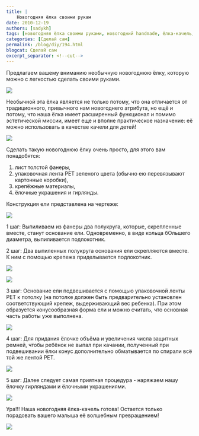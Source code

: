 ```yaml
---
title: |
    Новогодняя ёлка своими рукам
date: 2010-12-19
authors: [sadykh]
tags: [новогодняя ёлка своими руками, новогодний handmade, ёлка-качель, детские качели своими руками, как сделать качели]
categories: [Сделай сам]
permalink: /blog/diy/194.html
blogcat: Сделай сам
excerpt_separator: <!--cut-->
---
```


Предлагаем вашему вниманию необычную новогоднюю ёлку, которую можно с легкостью сделать своими руками. 


![](http://itw66.ru/uploads/images/00/00/05/2010/12/19/341d25.jpg)


Необычной эта ёлка является не только потому, что она отличается от традиционного, привычного нам новогоднего атрибута, но ещё и потому, что наша ёлка имеет расширенный функционал и помимо эстетической миссии, имеет еще и вполне практическое назначение: её можно использовать в качестве качели для детей!


![](http://itw66.ru/uploads/images/00/00/05/2010/12/19/e2717d.jpg)



<!--cut-->


Сделать такую новогоднюю ёлку очень просто, для этого вам понадобятся: 
1. лист толстой фанеры, 
2. упаковочная лента PET зеленого цвета (обычно ею перевязывают картонные коробки),
3. крепёжные материалы,
4. ёлочные украшения и гирлянды.

Конструкция ели представлена на чертеже:


![](http://itw66.ru/uploads/images/00/00/05/2010/12/19/5d26de.jpg)


1 шаг: Выпиливаем из фанеры два полукруга, которые, скрепленные вместе, станут основание ели. Одновременно, в виде кольца бОльшего диаметра, выпиливается подлокотник.

2 шаг: Два выпиленных полукруга основания ели скрепляются вместе. К ним с помощью крепежа приделывается подлокотник.


![](http://itw66.ru/uploads/images/00/00/05/2010/12/19/f441d1.jpg)


![](http://itw66.ru/uploads/images/00/00/05/2010/12/19/577e87.jpg)


3 шаг: Основание ели подвешивается с помощью упаковочной ленты PET к потолку (на потолке должен быть предварительно установлен соответствующий крепеж, выдерживающий вес ребенка). При этом образуется конусообразная форма ели и можно считать, что основная часть работы уже выполнена.


![](http://itw66.ru/uploads/images/00/00/05/2010/12/19/3bba21.jpg)


4 шаг: Для придания ёлочке объёма и увеличения числа защитных ремней, чтобы ребёнок не выпал при качании, полученный при подвешивании ёлки конус дополнительно обматывается по спирали всё той же лентой PET.


![](http://itw66.ru/uploads/images/00/00/05/2010/12/19/77df55.jpg)


5 шаг: Далее следует самая приятная процедура - наряжаем нашу ёлочку гирляндами и ёлочными украшениями.


![](http://itw66.ru/uploads/images/00/00/05/2010/12/19/685b0c.jpg)


Ура!!! Наша новогодняя ёлка-качель готова! Остается только порадовать вашего малыша её волшебным превращением!


![](http://itw66.ru/uploads/images/00/00/05/2010/12/19/802f6a.jpg)

